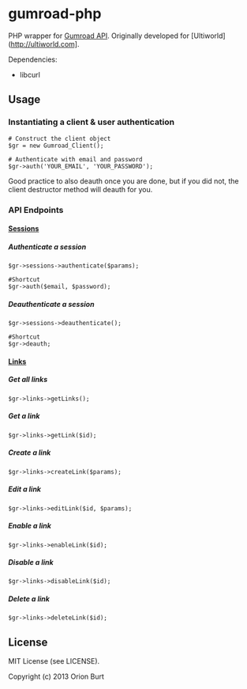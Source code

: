 gumroad-php
===========

PHP wrapper for [Gumroad API](http://gumroad.com/api/). Originally developed for
 [Ultiworld](http://ultiworld.com].

Dependencies:

* libcurl

## Usage

### Instantiating a client & user authentication

    # Construct the client object
    $gr = new Gumroad_Client();
    
    # Authenticate with email and password
    $gr->auth('YOUR_EMAIL', 'YOUR_PASSWORD');

Good practice to also deauth once you are done, but if you did not, the client destructor method will deauth for you.

### API Endpoints

#### [Sessions](https://gumroad.com/api/authentication)

##### Authenticate a session

    $gr->sessions->authenticate($params);
    
    #Shortcut
    $gr->auth($email, $password);

##### Deauthenticate a session

    $gr->sessions->deauthenticate();

    #Shortcut
    $gr->deauth;

#### [Links](https://gumroad.com/api/methods)

##### Get all links

    $gr->links->getLinks();

##### Get a link

    $gr->links->getLink($id);

##### Create a link

    $gr->links->createLink($params);

##### Edit a link

    $gr->links->editLink($id, $params);

##### Enable a link

    $gr->links->enableLink($id);

##### Disable a link

    $gr->links->disableLink($id);

##### Delete a link

    $gr->links->deleteLink($id);

## License
MIT License (see LICENSE).

Copyright (c) 2013 Orion Burt
